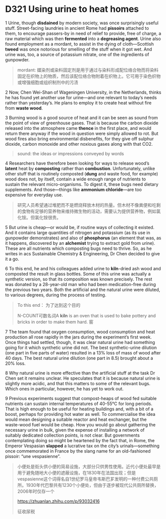# D321 Using urine to heat homes
1 Urine, though **disdained** by modern society, was once surprisingly useful stuff. Street-facing laundries in ancient Rome had **pissoirs** attached to them, to encourage passers-by in need of relief to provide, free of charge, a raw material which was then **fermented** into a **degreasing agent**. Urine also found employment as a mordant, to assist in the dying of cloth—Scottish **tweed** was once notorious for smelling of the stuff when it got wet. And urine was, too, a source of potassium nitrate, one of the ingredients of gunpowder.

> mordant: 媒染剂或染料固定剂是用于通过与染料形成配位络合物而将染料固定在织物上的物质，然后该配位络合物附着在织物上。它可用于染色织物或增强细胞或组织制剂中的污渍
>

2 Now, Chen Wei-Shan of Wageningen University, in the Netherlands, thinks he has found yet another use for urine—and one relevant to today’s needs rather than yesterday’s. He plans to employ it to create heat without fire from **waste wood**.

3 Burning wood is a good source of heat and it can be seen as sound from the point of view of greenhouse gases. That is because the carbon dioxide released into the atmosphere came **thence** in the first place, and would return there anyway if the wood in question were simply allowed to rot. But wood fires also bring environmental disbenefits, for they give off sulphur dioxide, carbon monoxide and other noxious gases along with that CO2.

> sound: the ideas or impressions conveyed by words
>

4 Researchers have therefore been looking for ways to release wood’s **latent** heat by **composting** rather than **combustion**. Unfortunately, unlike other stuff that is routinely composted (**dung** and waste food, for example) wood does not, by itself, contain a wide enough range of nutrients to sustain the relevant micro-organisms. To digest it, these bugs need dietary supplements. And those—things like **ammonium chloride**—are too expensive for everyday use.

> 研究人员希望通过堆肥而不是燃烧释放木材的热量。但木材不像粪便和吃剩的食物有足够的营养物来维持微生物的活动，需要认为提供营养物，例如氯化铵。但氯化铵很贵。
>

5 But urine is cheap—or would be, if routine ways of collecting it existed. And it contains large quantities of nitrogen and potassium (as its use in gunpowder demonstrates) and also of **phosphorus** (an element that was, as it happens, discovered by an **alchemist** trying to extract gold from urine). These are all nutrients which composting bugs need to thrive. So, as he writes in acs Sustainable Chemistry & Engineering, Dr Chen decided to give it a go.

6 To this end, he and his colleagues added urine to **kiln**-dried ash wood and composted the result in glass bottles. Some of this urine was actually a synthetic version, so that its composition was known precisely. The rest was donated by a 28-year-old man who had been medication-free during the previous two years. Both the artificial and the natural urine were diluted, to various degrees, during the process of testing.

> To this end： 为了达到这个目的
>
> N-COUNT可数名词A **kiln** is an oven that is used to bake pottery and bricks in order to make them hard. 窑
>

7 The team found that oxygen consumption, wood consumption and heat production all rose rapidly in the jars during the experiment’s first week. Once things had settled, though, it was clear natural urine had something going for it which synthetic urine did not. The best synthetic-urine dilution (one part in five parts of water) resulted in a 13% loss of mass of wood after 40 days. The best natural urine dilution (one part in 8.5) brought about a 20% loss.

8 Why natural urine is more effective than the artificial stuff at the task Dr Chen set it remains unclear. He speculates that it is because natural urine is slightly more acidic, and that this matters to some of the relevant bugs. Which ones in particular, however, he has yet to work out.

9 Previous experiments suggest that compost-heaps of wood fed suitable nutrients can sustain internal temperatures of 40-55°C for long periods. That is high enough to be useful for heating buildings and, with a bit of a boost, perhaps for providing hot water as well. To commercialise the idea would mean designing a suitable reactor and heat exchanger, but the waste-wood fuel would be cheap. How you would go about gathering the necessary urine in bulk, given the expense of installing a network of suitably dedicated collection points, is not clear. But governments contemplating doing so might be heartened by the fact that, in Rome, the Emperor Vespasian **slapped** a lucrative tax on the city’s urinals—something once commemorated in France by the slang name for an old-fashioned pissoir: “une vespasienne”.

> 小便处是街头供小便的简易设施，大部分只供男性使用。近代小便处最早是用于避免随地大小便的遮蔽设施，在1830年在法国出现；但是vespasienne这个词得名自1世纪罗马皇帝韦斯巴芗发明的一种付费公共厕所。1930年代巴黎共有1230个小便处，但由于逐步被现代公共厕所替换，2006年时仅存一个
>
> https://zhuanlan.zhihu.com/p/93032416
>
> 征收尿税
>

